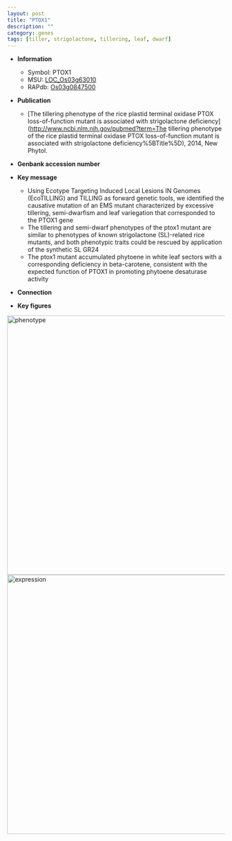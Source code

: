 ```yaml
---
layout: post
title: "PTOX1"
description: ""
category: genes
tags: [tiller, strigolactone, tillering, leaf, dwarf]
---
```


* **Information**  
    + Symbol: PTOX1  
    + MSU: [LOC_Os03g63010](http://rice.plantbiology.msu.edu/cgi-bin/ORF_infopage.cgi?orf=LOC_Os03g63010)  
    + RAPdb: [Os03g0847500](http://rapdb.dna.affrc.go.jp/viewer/gbrowse_details/irgsp1?name=Os03g0847500)  

* **Publication**  
    + [The tillering phenotype of the rice plastid terminal oxidase PTOX loss-of-function mutant is associated with strigolactone deficiency](http://www.ncbi.nlm.nih.gov/pubmed?term=The tillering phenotype of the rice plastid terminal oxidase PTOX loss-of-function mutant is associated with strigolactone deficiency%5BTitle%5D), 2014, New Phytol.

* **Genbank accession number**  

* **Key message**  
    + Using Ecotype Targeting Induced Local Lesions IN Genomes (EcoTILLING) and TILLING as forward genetic tools, we identified the causative mutation of an EMS mutant characterized by excessive tillering, semi-dwarfism and leaf variegation that corresponded to the PTOX1 gene
    + The tillering and semi-dwarf phenotypes of the ptox1 mutant are similar to phenotypes of known strigolactone (SL)-related rice mutants, and both phenotypic traits could be rescued by application of the synthetic SL GR24
    + The ptox1 mutant accumulated phytoene in white leaf sectors with a corresponding deficiency in beta-carotene, consistent with the expected function of PTOX1 in promoting phytoene desaturase activity

* **Connection**  

* **Key figures**  
<img src="http://ricencode.github.io/images/PTOX1.pheno.png" alt="phenotype"  style="width: 600px;"/>

<img src="http://ricencode.github.io/images/PTOX1.exp.png" alt="expression"  style="width: 600px;"/>


